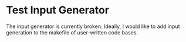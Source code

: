 # Test Input Generator

The input generator is currently broken.  Ideally, I would like to add input generation to the makefile of user-written code bases.

